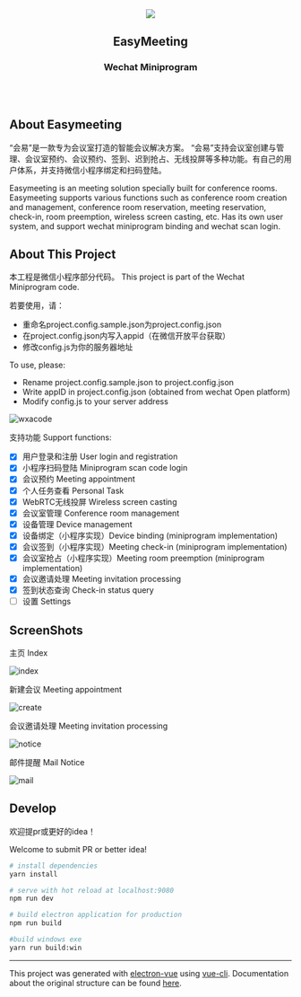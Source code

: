 <div align= "center">
<img align="center" src="screenshots/meetingroom.png" />
<h2 align="center" style="">EasyMeeting</h2>
<h3 align="center" style="">Wechat Miniprogram</h3>
<br/><br/>
</div>

## About Easymeeting

“会易”是一款专为会议室打造的智能会议解决方案。
“会易”支持会议室创建与管理、会议室预约、会议预约、签到、迟到抢占、无线投屏等多种功能。有自己的用户体系，并支持微信小程序绑定和扫码登陆。

Easymeeting is an meeting solution specially built for conference rooms.
Easymeeting supports various functions such as conference room creation and management, conference room reservation, meeting reservation, check-in, room preemption, wireless screen casting, etc. Has its own user system, and support wechat miniprogram binding and wechat scan login.

## About This Project
本工程是微信小程序部分代码。
This project is part of the Wechat Miniprogram code.

若要使用，请：
- 重命名project.config.sample.json为project.config.json
- 在project.config.json内写入appid（在微信开放平台获取）
- 修改config.js为你的服务器地址

To use, please:
- Rename project.config.sample.json to project.config.json
- Write appID in project.config.json (obtained from wechat Open platform)
- Modify config.js to your server address

![wxacode](screenshots/wxacode.jpg)

支持功能 Support functions: 
- [x]  用户登录和注册 User login and registration
- [x]  小程序扫码登陆 Miniprogram scan code login
- [x]  会议预约  Meeting appointment
- [x]  个人任务查看 Personal Task
- [x]  WebRTC无线投屏 Wireless screen casting
- [x]  会议室管理 Conference room management
- [x]  设备管理 Device management
- [x]  设备绑定（小程序实现）Device binding (miniprogram implementation)
- [x]  会议签到（小程序实现）Meeting check-in (miniprogram implementation)
- [x]  会议室抢占（小程序实现）Meeting room preemption (miniprogram implementation)
- [x]  会议邀请处理 Meeting invitation processing
- [x]  签到状态查询 Check-in status query
- [ ]  设置 Settings

## ScreenShots
主页 Index

![index](screenshots/index.jpg)

新建会议 Meeting appointment

![create](screenshots/create.jpg)

会议邀请处理 Meeting invitation processing

![notice](screenshots/notice.jpg)

邮件提醒 Mail Notice

![mail](screenshots/mail.jpg)

## Develop



欢迎提pr或更好的idea！

Welcome to submit PR or better idea!

``` bash
# install dependencies
yarn install

# serve with hot reload at localhost:9080
npm run dev

# build electron application for production
npm run build

#build windows exe
yarn run build:win
```

---

This project was generated with [electron-vue](https://github.com/SimulatedGREG/electron-vue) using [vue-cli](https://github.com/vuejs/vue-cli). Documentation about the original structure can be found [here](https://simulatedgreg.gitbooks.io/electron-vue/content/index.html).
